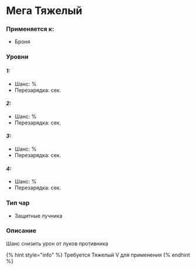 # Мега Тяжелый

### Применяется к:

* Броня

### Уровни

#### _1:_&#x20;

* Шанс: %
* Перезарядка:  сек.

#### _2:_

* Шанс: %
* Перезарядка:  сек.&#x20;

#### _3:_&#x20;

* Шанс: %
* Перезарядка:  сек.

#### _4:_

* Шанс: %
* Перезарядка:  сек.&#x20;

### Тип чар

* Защитные лучника

### Описание&#x20;

Шанс снизить урон от луков противника

{% hint style="info" %}
Требуется Тяжелый V для применения
{% endhint %}

